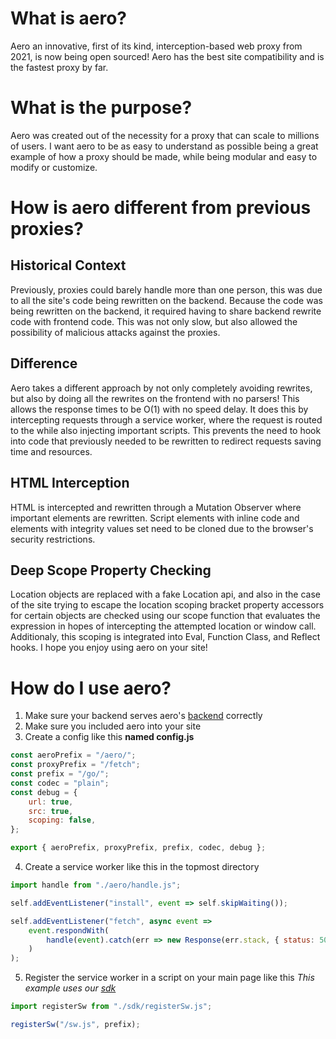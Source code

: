 # What is aero?

Aero an innovative, first of its kind, interception-based web proxy from 2021, is now being open sourced! Aero has the best site compatibility and is the fastest proxy by far.

# What is the purpose?

Aero was created out of the necessity for a proxy that can scale to millions of users. I want aero to be as easy to understand as possible being a great example of how a proxy should be made, while being modular and easy to modify or customize.

# How is aero different from previous proxies?

## Historical Context

Previously, proxies could barely handle more than one person, this was due to all the site's code being rewritten on the backend. Because the code was being rewritten on the backend, it required having to share backend rewrite code with frontend code. This was not only slow, but also allowed the possibility of malicious attacks against the proxies.

## Difference

Aero takes a different approach by not only completely avoiding rewrites, but also by doing all the rewrites on the frontend with no parsers! This allows the response times to be O(1) with no speed delay. It does this by intercepting requests through a service worker, where the request is routed to the while also injecting important scripts. This prevents the need to hook into code that previously needed to be rewritten to redirect requests saving time and resources.

## HTML Interception

HTML is intercepted and rewritten through a Mutation Observer where important elements are rewritten. Script elements with inline code and elements with integrity values set need to be cloned due to the browser's security restrictions.

## Deep Scope Property Checking

Location objects are replaced with a fake Location api, and also in the case of the site trying to escape the location scoping bracket property accessors for certain objects are checked using our scope function that evaluates the expression in hopes of intercepting the attempted location or window call. Additionaly, this scoping is integrated into Eval, Function Class, and Reflect hooks. I hope you enjoy using aero on your site!

# How do I use aero?

1. Make sure your backend serves aero's [backend](https://git.semisol.dev/Haven/aero-backend) correctly
2. Make sure you included aero into your site
3. Create a config like this **named config.js**

```js
const aeroPrefix = "/aero/";
const proxyPrefix = "/fetch";
const prefix = "/go/";
const codec = "plain";
const debug = {
	url: true,
	src: true,
	scoping: false,
};

export { aeroPrefix, proxyPrefix, prefix, codec, debug };
```

4. Create a service worker like this in the topmost directory

```js
import handle from "./aero/handle.js";

self.addEventListener("install", event => self.skipWaiting());

self.addEventListener("fetch", async event =>
	event.respondWith(
		handle(event).catch(err => new Response(err.stack, { status: 500 }))
	)
);
```

5. Register the service worker in a script on your main page like this
   _This example uses our [sdk](https://git.semisol.dev/ProxyHaven/sdk)_

```js
import registerSw from "./sdk/registerSw.js";

registerSw("/sw.js", prefix);
```
